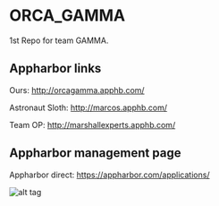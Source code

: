# ORCA_GAMMA
1st Repo for team GAMMA. 

## Appharbor links
Ours: http://orcagamma.apphb.com/

Astronaut Sloth: http://marcos.apphb.com/

Team OP: http://marshallexperts.apphb.com/

## Appharbor management page

Appharbor direct: https://appharbor.com/applications/

![alt tag](https://media.giphy.com/media/l3zoKeX8bMG5sMP4s/giphy.gif)
